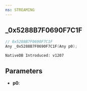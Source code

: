 ```yaml
---
ns: STREAMING
---
```

## _0x5288B7F0690F7C1F

```c
// 0x5288B7F0690F7C1F
Any _0x5288B7F0690F7C1F(Any p0);
```

```
NativeDB Introduced: v1207
```

## Parameters
* **p0**:
